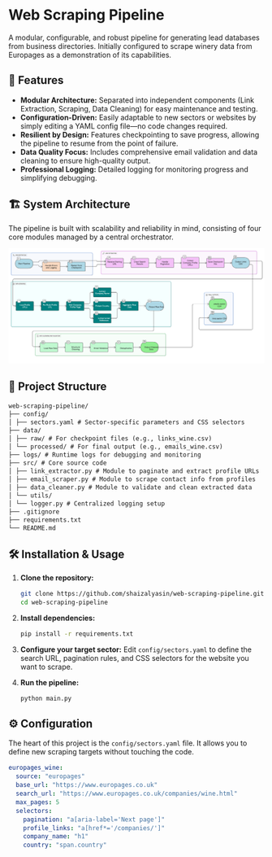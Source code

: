 # Web Scraping Pipeline

A modular, configurable, and robust pipeline for generating lead databases from business directories. Initially configured to scrape winery data from Europages as a demonstration of its capabilities.

## 🚀 Features

- **Modular Architecture:** Separated into independent components (Link Extraction, Scraping, Data Cleaning) for easy maintenance and testing.
- **Configuration-Driven:** Easily adaptable to new sectors or websites by simply editing a YAML config file—no code changes required.
- **Resilient by Design:** Features checkpointing to save progress, allowing the pipeline to resume from the point of failure.
- **Data Quality Focus:** Includes comprehensive email validation and data cleaning to ensure high-quality output.
- **Professional Logging:** Detailed logging for monitoring progress and simplifying debugging.

## 🏗️ System Architecture

The pipeline is built with scalability and reliability in mind, consisting of four core modules managed by a central orchestrator.

![System Architecture Diagram](images/architecture_diagram.png)


## 📁 Project Structure

```
web-scraping-pipeline/
├── config/
│ ├── sectors.yaml # Sector-specific parameters and CSS selectors
├── data/
│ ├── raw/ # For checkpoint files (e.g., links_wine.csv)
│ └── processed/ # For final output (e.g., emails_wine.csv)
├── logs/ # Runtime logs for debugging and monitoring
├── src/ # Core source code
│ ├── link_extractor.py # Module to paginate and extract profile URLs
│ ├── email_scraper.py # Module to scrape contact info from profiles
│ ├── data_cleaner.py # Module to validate and clean extracted data
│ └── utils/
│ └── logger.py # Centralized logging setup
├── .gitignore
├── requirements.txt
└── README.md
```

## 🛠️ Installation & Usage

1.  **Clone the repository:**
    ```bash
    git clone https://github.com/shaizalyasin/web-scraping-pipeline.git
    cd web-scraping-pipeline
    ```

2.  **Install dependencies:**
    ```bash
    pip install -r requirements.txt
    ```

3.  **Configure your target sector:**
    Edit `config/sectors.yaml` to define the search URL, pagination rules, and CSS selectors for the website you want to scrape.

4.  **Run the pipeline:**
    ```bash
    python main.py
    ```

## ⚙️ Configuration

The heart of this project is the `config/sectors.yaml` file. It allows you to define new scraping targets without touching the code.

```yaml
europages_wine:
  source: "europages"
  base_url: "https://www.europages.co.uk"
  search_url: "https://www.europages.co.uk/companies/wine.html"
  max_pages: 5
  selectors:
    pagination: "a[aria-label='Next page']"
    profile_links: "a[href*='/companies/']"
    company_name: "h1"
    country: "span.country"